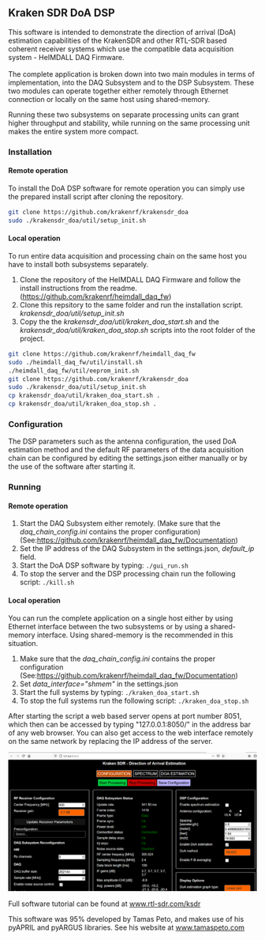 <h2>Kraken SDR DoA DSP</h2>
This software is intended to demonstrate the direction of arrival (DoA) estimation capabilities of the KrakenSDR and other RTL-SDR based coherent receiver systems which use the compatible data acquisition system - HeIMDALL DAQ Firmware.
<br>
<br>
The complete application is broken down into two main modules in terms of implementation, into the DAQ Subsystem and to the DSP Subsystem. These two modules can operate together either remotely through Ethernet connection or locally on the same host using shared-memory.

Running these two subsystems on separate processing units can grant higher throughput and stability, while running on the same processing unit makes the entire system more compact.

<h3>Installation</h3>
<h4> Remote operation </h4>
To install the DoA DSP software for remote operation you can simply use the prepared install script after cloning the repository.

``` bash
git clone https://github.com/krakenrf/krakensdr_doa
sudo ./krakensdr_doa/util/setup_init.sh
```

<h4>Local operation</h4>
To run entire data acquisition and processing chain on the same host you have to install both subsystems separately.

1. Clone the repository of the HeIMDALL DAQ Firmware and follow the install instructions from the readme. (https://github.com/krakenrf/heimdall_daq_fw)
2. Clone this repsitory to the same folder and run the installation script.
  *krakensdr_doa/util/setup_init.sh*
3. Copy the the *krakensdr_doa/util/kraken_doa_start.sh* and the *krakensdr_doa/util/kraken_doa_stop.sh* scripts into the root folder of the project.

``` bash
git clone https://github.com/krakenrf/heimdall_daq_fw
sudo ./heimdall_daq_fw/util/install.sh
./heimdall_daq_fw/util/eeprom_init.sh
git clone https://github.com/krakenrf/krakensdr_doa
sudo ./krakensdr_doa/util/setup_init.sh
cp krakensdr_doa/util/kraken_doa_start.sh .
cp krakensdr_doa/util/kraken_doa_stop.sh .
```

<h3>Configuration</h3>
The DSP parameters such as the antenna configuration, the used DoA estimation method and the default RF parameters of the data acquisition chain can be configured by editing the settings.json either manually or by the use of the software after starting it. 

 
<h3>Running</h3>

<h4>Remote operation</h4>

1. Start the DAQ Subsystem either remotely. (Make sure that the *daq_chain_config.ini* contains the proper configuration) 
    (See:https://github.com/krakenrf/heimdall_daq_fw/Documentation)
2. Set the IP address of the DAQ Subsystem in the settings.json, *default_ip* field.
3. Start the DoA DSP software by typing:
`./gui_run.sh`
4. To stop the server and the DSP processing chain run the following script:
`./kill.sh`

<h4>Local operation</h4>

You can run the complete application on a single host either by using Ethernet interface between the two subsystems or by using a shared-memory interface. Using shared-memory is the recommended in this situation. 
1. Make sure that the *daq_chain_config.ini* contains the proper configuration
(See:https://github.com/krakenrf/heimdall_daq_fw/Documentation)
2. Set *data_interface="shmem"* in the settings.json
3. Start the full systems by typing:
`./kraken_doa_start.sh`
4. To stop the full systems run the following script:
`./kraken_doa_stop.sh`

<p1> After starting the script a web based server opens at port number 8051, which then can be accessed by typing "127.0.0.1:8050/" in the address bar of any web browser. You can also get access to the web interface remotely on the same network by replacing the IP address of the server. </p1>


  ![image info](./doc/kraken_doadsp_main.png)


Full software tutorial can be found at www.rtl-sdr.com/ksdr

This software was 95% developed by Tamas Peto, and makes use of his pyAPRIL and pyARGUS libraries. See his website at www.tamaspeto.com
